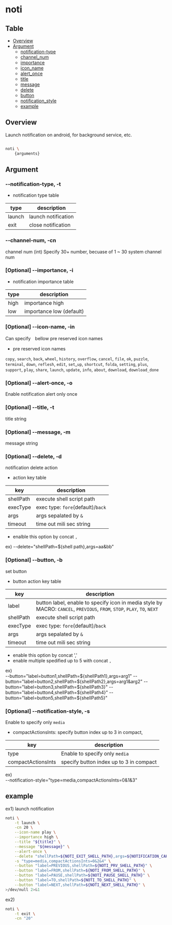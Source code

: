 # noti

Table
-----------------
* [Overview](#overview)
* [Argument](#argument)
  * [notification-type](#notification_type)
  * [channel_num](#channel_num)
  * [importance](#importance)
  * [icon_name](#icon_name)
  * [alert_once](#alert_once)
  * [title](#title)
  * [message](#message)
  * [delete](#delete)
  * [button](#button)
  * [notification_style](#notification_style)
  * [example](#example)
  

## Overview

Launch notification on android, for background service, etc.


```sh.sh

noti \
	{arguments}
```

## Argument

### --notification-type, -t <a id="notification_type"></a>

- notification type table

| type | description |
| ------ | -------|
| launch | launch notification |
| exit | close notification |

### --channel-num, -cn <a id="channel_num"></a>

channel num (int)
Specify 30+ number, becuase of 1 ~ 30 system channel num 

### [Optional] --importance, -i <a id="importance"></a>

- notification importance table

| type | description |
| ------ | -------|
| high | importance high |
| low | importance low (default)|


### [Optional] --icon-name, -in <a id="icon_name"></a>

Can specify　bellow pre reserved icon names

- pre reserved icon names

`copy`, `search`, `back`, `wheel`, `history`, `overflow`, `cancel`, `file`, `ok`, `puzzle`, `terminal`, `down`, `reflesh`, `edit`, `set`_`up`, `shortcut`, `folda`, `setting`, `plus`, `support`, `play`, `share`, `launch`, `update`, `info`, `about`, `download`, `download_done`  

### [Optional] --alert-once, -o <a id="alert_once"></a>

Enable notification alert only once 

### [Optional] --title, -t <a id="title"></a>

title string

### [Optional] --message, -m <a id="message"></a>

message string

### [Optional] --delete, -d <a id="delete"></a>

notification delete action 

- action key table

| key | description |
| ------ | -------|
| shellPath | execute shell script path |
| execType | exec type: `fore`(default)/`back` |
| args | args sepalated by `&` |
| timeout | time out mili sec string |


- enalble this option by concat `,` 

ex) 
    --delete="shellPath=${shell path},args=aa&bb" 


### [Optional] --button, -b <a id="button"></a>

set button 

- button action key table

| key | description |
| ------ | -------|
| label | button label, enable to specify icon in media style by MACRO: `CANCEL`, `PREVIOUS`, `FROM`, `STOP`, `PLAY`, `TO`, `NEXT` |
| shellPath | execute shell script path |
| execType | exec type: `fore`(default)/`back` |
| args | args sepalated by `&` |
| timeout | time out mili sec string |

* enable this option by concat ','
* enable multiple spedified up to 5 with concat `,`
 
ex)   
    --button="label=button1,shellPath=${shellPath1},args=arg1"
    --button="label=button2,shellPath=${shellPath2},args=arg1&arg2"
    --button="label=button3,shellPath=${shellPath3}"
    --button="label=button4,shellPath=${shellPath4}"
    --button="label=button5,shellPath=${shellPath5}"




### [Optional] --notification-style, -s <a id="notification_style"></a>

Enable to specify only `media`
- compactActionsInts: specify button index up to 3 in compact,  

| key | description |
| ------ | -------|
| type | Enable to specify only `media` |
| compactActionsInts | specify button index up to 3 in compact |

ex)   
    --notification-style="type=media,compactActionsInts=0&1&3"

## example

ex1) launch notification  

```sh.sh
noti \
	-t launch \
	-cn 20 \
	--icon-name play \
	--importance high \
	--title "${title}" \
	--message "${message}" \
	--alert-once \
	--delete "shellPath=${NOTI_EXIT_SHELL_PATH},args=${NOTIFICATION_CAHNEL_NUM}" \
	-s "type=media,compactActionsInts=0&2&4" \
	--button "label=PREVIOUS,shellPath=${NOTI_PRV_SHELL_PATH}" \
	--button "label=FROM,shellPath=${NOTI_FROM_SHELL_PATH}" \
	--button "label=PAUSE,shellPath=${NOTI_PAUSE_SHELL_PATH}" \
	--button "label=TO,shellPath=${NOTI_TO_SHELL_PATH}" \
	--button "label=NEXT,shellPath=${NOTI_NEXT_SHELL_PATH}" \
>/dev/null 2>&1

```

ex2)  

```sh.sh
noti \
	-t exit \
	-cn "20"


```

